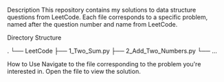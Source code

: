 Description
This repository contains my solutions to data structure questions from LeetCode. Each file corresponds to a specific problem, named after the question number and name from LeetCode.

Directory Structure

.
└── LeetCode
    ├── 1_Two_Sum.py
    ├── 2_Add_Two_Numbers.py
    └── ...


How to Use
Navigate to the file corresponding to the problem you're interested in.
Open the file to view the solution.
